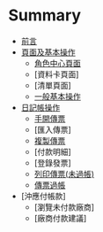 # Summary

* [前言](README.md)
* [頁面及基本操作](01/PageAndOperating.md) 
   * [角色中心頁面](01/RoleCenterPage.md)
   * [資料卡頁面]
   * [清單頁面]
   * [一般基本操作](01/Operating.md)
* [日記帳操作](02/02.md)
    * [手開傳票](02/JournalManually.md)
    * [匯入傳票]
    * [複製傳票](02/CopyJournal.md)
    * [付款明細]
    * [登錄發票]
    * [列印傳票(未過帳)](02/PrintJournal.md)
    * [傳票過帳](02/PostingJournal.md)
* [沖應付帳款]
    * [瀏覽未付款廠商]
    * [廠商付款建議]
